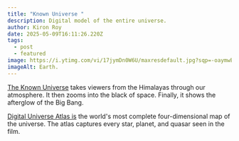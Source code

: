 ```yaml
---
title: "Known Universe "
description: Digital model of the entire universe.
author: Kiron Roy
date: 2025-05-09T16:11:26.220Z
tags:
  - post
  - featured
image: https://i.ytimg.com/vi/17jymDn0W6U/maxresdefault.jpg?sqp=-oaymwEmCIAK%E2%80%A68AEB-AHWBIAC4AOKAgwIABABGEggSyhlMA8=&rs=AOn4CLC5bJ-DU11EX8bzX2A4fal37J293w
imageAlt: Earth.
---
```

<!--StartFragment-->

[The Known Universe](https://www.youtube.com/watch?v=17jymDn0W6U&ab_channel=AmericanMuseumofNaturalHistory) takes viewers from the Himalayas through our atmosphere. It then zooms into the black of space. Finally, it shows the afterglow of the Big Bang.

[Digital Universe Atlas is](https://www.amnh.org/research/hayden-planetarium/science-visualization/digital-universe-atlas) the world's most complete four-dimensional map of the universe. The atlas captures every star, planet, and quasar seen in the film.

<!--EndFragment-->